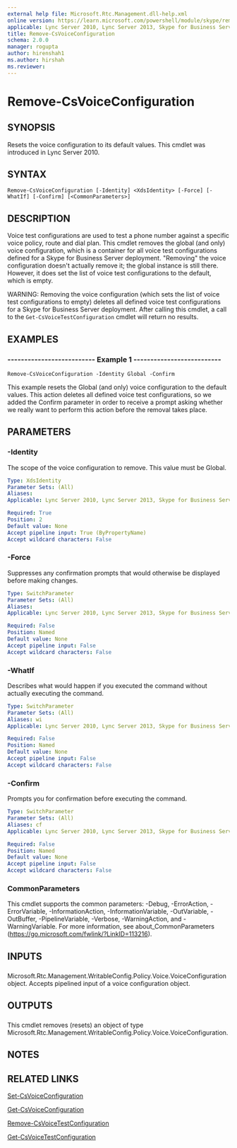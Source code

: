 ```yaml
---
external help file: Microsoft.Rtc.Management.dll-help.xml
online version: https://learn.microsoft.com/powershell/module/skype/remove-csvoiceconfiguration
applicable: Lync Server 2010, Lync Server 2013, Skype for Business Server 2015, Skype for Business Server 2019
title: Remove-CsVoiceConfiguration
schema: 2.0.0
manager: rogupta
author: hirenshah1
ms.author: hirshah
ms.reviewer:
---
```


# Remove-CsVoiceConfiguration

## SYNOPSIS
Resets the voice configuration to its default values.
This cmdlet was introduced in Lync Server 2010.


## SYNTAX

```
Remove-CsVoiceConfiguration [-Identity] <XdsIdentity> [-Force] [-WhatIf] [-Confirm] [<CommonParameters>]
```

## DESCRIPTION
Voice test configurations are used to test a phone number against a specific voice policy, route and dial plan.
This cmdlet removes the global (and only) voice configuration, which is a container for all voice test configurations defined for a Skype for Business Server deployment.
"Removing" the voice configuration doesn't actually remove it; the global instance is still there.
However, it does set the list of voice test configurations to the default, which is empty.

WARNING: Removing the voice configuration (which sets the list of voice test configurations to empty) deletes all defined voice test configurations for a Skype for Business Server deployment.
After calling this cmdlet, a call to the `Get-CsVoiceTestConfiguration` cmdlet will return no results.


## EXAMPLES

### -------------------------- Example 1 --------------------------
```
Remove-CsVoiceConfiguration -Identity Global -Confirm
```

This example resets the Global (and only) voice configuration to the default values.
This action deletes all defined voice test configurations, so we added the Confirm parameter in order to receive a prompt asking whether we really want to perform this action before the removal takes place.


## PARAMETERS

### -Identity
The scope of the voice configuration to remove.
This value must be Global.

```yaml
Type: XdsIdentity
Parameter Sets: (All)
Aliases: 
Applicable: Lync Server 2010, Lync Server 2013, Skype for Business Server 2015, Skype for Business Server 2019

Required: True
Position: 2
Default value: None
Accept pipeline input: True (ByPropertyName)
Accept wildcard characters: False
```

### -Force
Suppresses any confirmation prompts that would otherwise be displayed before making changes.

```yaml
Type: SwitchParameter
Parameter Sets: (All)
Aliases: 
Applicable: Lync Server 2010, Lync Server 2013, Skype for Business Server 2015, Skype for Business Server 2019

Required: False
Position: Named
Default value: None
Accept pipeline input: False
Accept wildcard characters: False
```

### -WhatIf
Describes what would happen if you executed the command without actually executing the command.

```yaml
Type: SwitchParameter
Parameter Sets: (All)
Aliases: wi
Applicable: Lync Server 2010, Lync Server 2013, Skype for Business Server 2015, Skype for Business Server 2019

Required: False
Position: Named
Default value: None
Accept pipeline input: False
Accept wildcard characters: False
```

### -Confirm
Prompts you for confirmation before executing the command.

```yaml
Type: SwitchParameter
Parameter Sets: (All)
Aliases: cf
Applicable: Lync Server 2010, Lync Server 2013, Skype for Business Server 2015, Skype for Business Server 2019

Required: False
Position: Named
Default value: None
Accept pipeline input: False
Accept wildcard characters: False
```

### CommonParameters
This cmdlet supports the common parameters: -Debug, -ErrorAction, -ErrorVariable, -InformationAction, -InformationVariable, -OutVariable, -OutBuffer, -PipelineVariable, -Verbose, -WarningAction, and -WarningVariable. For more information, see about_CommonParameters (https://go.microsoft.com/fwlink/?LinkID=113216).

## INPUTS

###  
Microsoft.Rtc.Management.WritableConfig.Policy.Voice.VoiceConfiguration object.
Accepts pipelined input of a voice configuration object.

## OUTPUTS

###  
This cmdlet removes (resets) an object of type Microsoft.Rtc.Management.WritableConfig.Policy.Voice.VoiceConfiguration.

## NOTES

## RELATED LINKS

[Set-CsVoiceConfiguration](Set-CsVoiceConfiguration.md)

[Get-CsVoiceConfiguration](Get-CsVoiceConfiguration.md)

[Remove-CsVoiceTestConfiguration](Remove-CsVoiceTestConfiguration.md)

[Get-CsVoiceTestConfiguration](Get-CsVoiceTestConfiguration.md)
